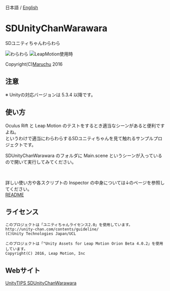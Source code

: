 日本語 / [English](https://github.com/Maruchu/SDUnityChanWarawara/blob/master/README.en.md)


# SDUnityChanWarawara
SDユニティちゃんわらわら<br>

<img src="http://many.chu.jp/Unity/SDUnityChanWarawara/Sample1.gif" alt="わらわら"> <img src="http://many.chu.jp/Unity/SDUnityChanWarawara/Sample2.gif" alt="LeapMotion使用時">

Copyright(C)[Maruchu](http://maruchu.nobody.jp/ "Maruchu") 2016


## 注意
※ Unityの対応バージョンは 5.3.4 以降です。


## 使い方

Oculus Rift と Leap Motion のテストをするとき適当なシーンがあると便利ですよね。<br>
というわけで適当にわらわらするSDユニティちゃんを見て触れるサンプルプロジェクトです。

SDUnityChanWarawara のフォルダに Main.scene というシーンが入っているので開いて実行してみてください。

<br>

詳しい使い方や各スクリプトの Inspector の中身については↓のページを参照してください。<br>
[README](http://many.chu.jp/Unity/SDUnityChanWarawara/ReadMe/)


## ライセンス
    このプロジェクトは「ユニティちゃんライセンス2.0」を使用しています。
    http://unity-chan.com/contents/guideline/
    (C)Unity Technologies Japan/UCL

    このプロジェクトは「"Unity Assets for Leap Motion Orion Beta 4.0.2」を使用しています。
    Copyright(C) 2016, Leap Motion, Inc


## Webサイト
[UnityTIPS SDUnityChanWarawara](http://many.chu.jp/Unity/SDUnityChanWarawara/)
